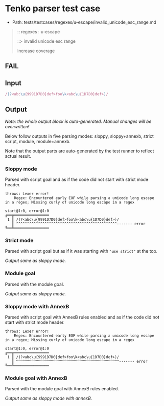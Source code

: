 # Tenko parser test case

- Path: tests/testcases/regexes/u-escape/invalid_unicode_esc_range.md

> :: regexes : u-escape
>
> ::> invalid unicode esc range
>
> Increase coverage

## FAIL

## Input

`````js
/(?<abc\u{9991D7D0}def>foo\k<abc\u{1D7D0}def>)/
`````

## Output

_Note: the whole output block is auto-generated. Manual changes will be overwritten!_

Below follow outputs in five parsing modes: sloppy, sloppy+annexb, strict script, module, module+annexb.

Note that the output parts are auto-generated by the test runner to reflect actual result.

### Sloppy mode

Parsed with script goal and as if the code did not start with strict mode header.

`````
throws: Lexer error!
    Regex: Encountered early EOF while parsing a unicode long escape in a regex; Missing curly of unicode long escape in a regex

start@1:0, error@1:0
╔══╦════════════════
 1 ║ /(?<abc\u{9991D7D0}def>foo\k<abc\u{1D7D0}def>)/
   ║ ^^^^^^^^^^^^^^^^^^^^^^^^^^^^^^^^^^^^^^^^^^^^^^------- error
╚══╩════════════════

`````

### Strict mode

Parsed with script goal but as if it was starting with `"use strict"` at the top.

_Output same as sloppy mode._

### Module goal

Parsed with the module goal.

_Output same as sloppy mode._

### Sloppy mode with AnnexB

Parsed with script goal with AnnexB rules enabled and as if the code did not start with strict mode header.

`````
throws: Lexer error!
    Regex: Encountered early EOF while parsing a unicode long escape in a regex; Missing curly of unicode long escape in a regex

start@1:0, error@1:0
╔══╦════════════════
 1 ║ /(?<abc\u{9991D7D0}def>foo\k<abc\u{1D7D0}def>)/
   ║ ^^^^^^^^^^^^^^^^^^^^^^^^^^^^^^^^^^^^^^^^^^^^^^^------- error
╚══╩════════════════

`````

### Module goal with AnnexB

Parsed with the module goal with AnnexB rules enabled.

_Output same as sloppy mode with annexB._
